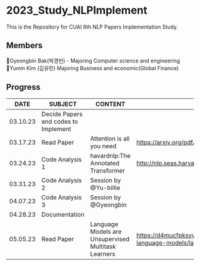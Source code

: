 # 2023_Study_NLPImplement
This is the Repository for CUAI 6th NLP Papers Implementation Study.

## Members
🖤Gyeongbin Bak(박경빈) - Majoring Computer science and engineering <br>
🖤Yumin Kim (김유민) Majoring Business and economic(Global Finance) <br>

## Progress
|DATE|SUBJECT|CONTENT|REFERENCE|
|------|---|---|-----|
|03.10.23|Decide Papers and codes to Implement||
|03.17.23|Read Paper|Attention is all you need|https://arxiv.org/pdf/1706.03762.pdf|
|03.24.23|Code Analysis 1|havardnlp:The Annotated Transformer|http://nlp.seas.harvard.edu/2018/04/03/attention.html|
|03.31.23|Code Analysis 2|Session by @Yu-billie| |
|04.07.23|Code Analysis 3|Session by @Gyeongbin| |
|04.28.23|Documentation| | |
|05.05.23|Read Paper|Language Models are Unsupervised Multitask Learners|https://d4mucfpksywv.cloudfront.net/better-language-models/language-models.pdf|
